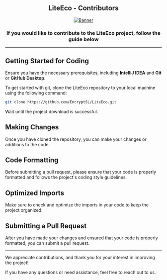<div align=center>

## LiteEco - Contributors

[![Banner]](https://github.com/EncryptSL/LiteEco)

### If you would like to contribute to the LiteEco project, follow the guide below
</div>

---

## Getting Started for Coding

Ensure you have the necessary prerequisites, including **IntelliJ IDEA** and **Git** or **GitHub Desktop**.

To get started with git, clone the LiteEco repository to your local machine using the following command:

```bash
git clone https://github.com/EncryptSL/LiteEco.git
```

Wait until the project download is successful.

## Making Changes

Once you have cloned the repository, you can make your changes or additions to the code.

## Code Formatting

Before submitting a pull request, please ensure that your code is properly formatted and follows the project's coding style guidelines.

## Optimized Imports

Make sure to check and optimize the imports in your code to keep the project organized.

## Submitting a Pull Request

After you have made your changes and ensured that your code is properly formatted, you can submit a pull request.

---

We appreciate contributions, and thank you for your interest in improving the project!

If you have any questions or need assistance, feel free to reach out to us.

[Banner]: https://i.ibb.co/gvpv3CX/LiteEco.jpg